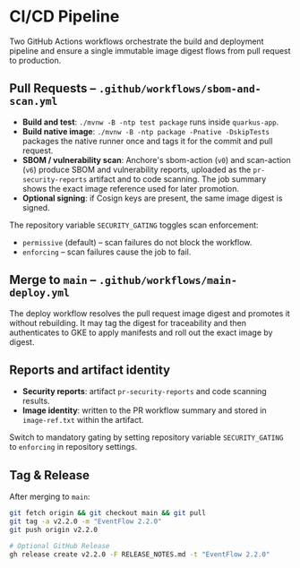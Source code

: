 # CI/CD Pipeline

Two GitHub Actions workflows orchestrate the build and deployment pipeline and ensure a single immutable image digest flows from pull request to production.

## Pull Requests – `.github/workflows/sbom-and-scan.yml`

- **Build and test**: `./mvnw -B -ntp test package` runs inside `quarkus-app`.
- **Build native image**: `./mvnw -B -ntp package -Pnative -DskipTests` packages the native runner once and tags it for the commit and pull request.
 - **SBOM / vulnerability scan**: Anchore's sbom-action (`v0`) and scan-action (`v6`) produce SBOM and vulnerability reports, uploaded as the `pr-security-reports` artifact and to code scanning. The job summary shows the exact image reference used for later promotion.
- **Optional signing**: if Cosign keys are present, the same image digest is signed.

The repository variable `SECURITY_GATING` toggles scan enforcement:

- `permissive` (default) – scan failures do not block the workflow.
- `enforcing` – scan failures cause the job to fail.

## Merge to `main` – `.github/workflows/main-deploy.yml`

The deploy workflow resolves the pull request image digest and promotes it without rebuilding. It may tag the digest for traceability and then authenticates to GKE to apply manifests and roll out the exact image by digest.

## Reports and artifact identity

- **Security reports**: artifact `pr-security-reports` and code scanning results.
- **Image identity**: written to the PR workflow summary and stored in `image-ref.txt` within the artifact.

Switch to mandatory gating by setting repository variable `SECURITY_GATING` to `enforcing` in repository settings.

## Tag & Release

After merging to `main`:

```bash
git fetch origin && git checkout main && git pull
git tag -a v2.2.0 -m "EventFlow 2.2.0"
git push origin v2.2.0

# Optional GitHub Release
gh release create v2.2.0 -F RELEASE_NOTES.md -t "EventFlow 2.2.0"
```
